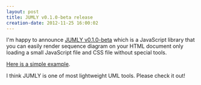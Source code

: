 ```yaml
---
layout: post
title: JUMLY v0.1.0-beta release
creation-date: 2012-11-25 16:00:02
---
```

I'm happy to announce [JUMLY v0.1.0-beta](https://jumly.herokuapp.com/) which is a JavaScript library
that you can easily render sequence diagram on your HTML document
only loading a small JavaScript file and CSS file without special tools.

[Here is a simple example](http://jumly.herokuapp.com/examples/simple.html).

I think JUMLY is one of most lightweight UML tools.
Please check it out!
